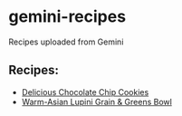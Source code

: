 # gemini-recipes
Recipes uploaded from Gemini

## Recipes:
* [Delicious Chocolate Chip Cookies](choc-chip-cookies.md)
* [Warm-Asian Lupini Grain & Greens Bowl](asian-lupini-bowl.html)
